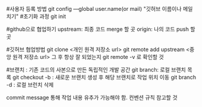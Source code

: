 #사용자 등록 방법
git config —global user.name(or mail) "깃허브 이름이나 메일 치기"
#초기화 과정
git init

#github으로 협업하기
upstream: 최종 코드 merge 할 곳
origin: 나의 코드 push 할 곳

#깃허브 협업방법
git clone <개인 원격 저장소 url>
git remote add upstream <중앙 원격 저장소 url>
그 후 항상 잘 되었는지 git remote -v 로 확인할 것

#브랜치
: 기존 코드의 사본으로 만든 독립적인 개발 공간
git branch: 로컬 브랜치 목록
git checkout -b <name>: 새로운 브랜치 생성 후 해당 브랜치로 작업 위치 이동
git branch -d <name> : 로컬 브런치 삭제

commit message 통해 작업 내용 유추가 가능해야 함. 컨벤션 규칙 참고할 것
 
